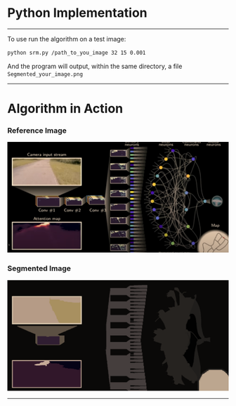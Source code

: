 # Python Implementation

---

To use run the algorithm on a test image:

```bash
python srm.py /path_to_you_image 32 15 0.001
```

And the program will output, within the same directory, a file `Segmented_your_image.png`

---

# Algorithm in Action

### Reference Image
![Reference Image](../assets/images/Reference-Image.png)

### Segmented Image
![Python Segmented Image](../assets/images/python-srm-output.png)

---